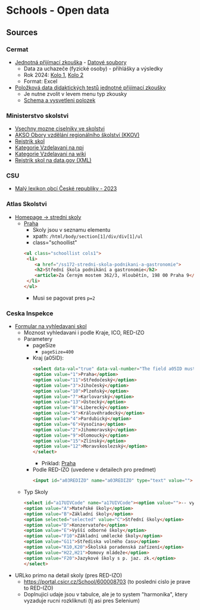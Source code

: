 # Schools - Open data

## Sources

### Cermat

-  [Jednotná přijímací zkouška](https://data.cermat.cz/menu/data-a-analyticke-vystupy-jednotna-prijimaci-zkouska) - [Datové soubory](https://data.cermat.cz/menu/data-a-analyticke-vystupy-jednotna-prijimaci-zkouska/datove-soubory)
   - Data za uchazeče (fyzické osoby) - přihlášky a výsledky
   - Rok 2024: [Kolo 1](https://data.cermat.cz/files/files/pz2024_kolo1_fyzosoby_prihlasky_vysledky.xlsx), [Kolo 2](https://data.cermat.cz/files/files/pz2024_kolo2_fyzosoby_prihlasky_vysledky.xlsx)
   - Format: Excel
 - [Položková data didaktických testů jednotné přijímací zkoušky](https://vysledky.cermat.cz/statistika/Default.aspx)
   - Je nutne zvolit v levem menu typ zkousky
   - [Schema a vysvetleni polozek](https://vysledky.cermat.cz/statistika/Info.aspx?infoid=polozkovaData_info5b)

### Ministerstvo skolstvi

- [Vsechny mozne ciselniky ve skolstvi](http://stistko.uiv.cz/katalog/ciselnik.asp?vse=Zobrazit+v%9Aechny)
- [AKSO  Obory vzdělání regionálního školství (KKOV)](http://stistko.uiv.cz/katalog/ciselnik11x.asp?idc=AKSO&ciselnik=Obory+vzd%ECl%E1n%ED+region%E1ln%EDho+%9Akolstv%ED+%28KKOV%29&aap=on&poznamka=)
- [Rejstrik skol](https://rejstriky.msmt.cz/rejskol/)
- [Kategorie Vzdelavani na npi](https://archiv-nuv.npi.cz/t/stredni-vzdelavani.html)
- [Kategorie Vzdelavani na wiki](https://cs.wikipedia.org/wiki/Obor_vzd%C4%9Bl%C3%A1n%C3%AD)
- [Rejstrik skol na data.gov (XML)](https://data.gov.cz/datov%C3%A1-sada?iri=https%3A%2F%2Fdata.gov.cz%2Fzdroj%2Fdatov%C3%A9-sady%2F00022985%2F63989c80e16fc31c77e23ab529c76b52)

### CSU

- [Malý lexikon obcí České republiky - 2023](https://csu.gov.cz/produkty/maly-lexikon-obci-ceske-republiky-2023)

### Atlas Skolstvi

- [Homepage -> stredni skoly](https://www.atlasskolstvi.cz/stredni-skoly)
   - [Praha](https://www.atlasskolstvi.cz/stredni-skoly?region=hlm-praha)
     - Skoly jsou v seznamu elementu
     - xpath: `/html/body/section[1]/div/div[1]/ul`
     - class="schoollist"
     ``` html
     <ul class="schoollist cols1">
      <li>
         <a href="/ss172-stredni-skola-podnikani-a-gastronomie">
         <h2>Střední škola podnikání a gastronomie</h2>
         <article>Za Černým mostem 362/3, Hloubětín, 198 00 Praha 9</article>	</a>
      </li>
     </ul>
     ```
     - Musi se pagovat pres `p=2`


### Ceska Inspekce

- [Formular na vyhledavani skol](https://portal.csicr.cz/Search/School)
  - Moznost vyhledavani i podle Kraje, ICO, RED-IZO
  - Parametery
    - pageSize
      - `pageSize=400`
    - Kraj (a05ID):
         ``` html
         <select data-val="true" data-val-number="The field a05ID must be a number." data-val-required="The a05ID field is required." id="a05ID" name="a05ID"><option value="">-- vyberte --</option>
         <option value="1">Praha</option>
         <option value="11">Středočeský</option>
         <option value="3">Jihočeský</option>
         <option value="10">Plzeňský</option>
         <option value="7">Karlovarský</option>
         <option value="13">Ústecký</option>
         <option value="8">Liberecký</option>
         <option value="5">Královéhradecký</option>
         <option value="4">Pardubický</option>
         <option value="6">Vysočina</option>
         <option value="2">Jihomoravský</option>
         <option value="9">Olomoucký</option>
         <option value="15">Zlínský</option>
         <option value="12">Moravskoslezský</option>
         </select>
         ```
      - Priklad: [Praha](https://portal.csicr.cz/Search/School/?FilterType=Default&advancedFilter=false&pageSize=25&totalFound=0&page=1&a03ICO=&a03REDIZO=&a17UIVCode=C&Lat=&Lng=&LatLngRadius=10&a03Name=&a03Street=&a03City=&a05ID=1&a09ID=)
    - Podle RED-IZO (uvedene v detailech pro predmet)
      ``` html
      <input id="a03REDIZO" name="a03REDIZO" type="text" value="">
      ```
   - Typ Skoly
      ``` html
      <select id="a17UIVCode" name="a17UIVCode"><option value="">-- vyberte --</option>
      <option value="A">Mateřské školy</option>
      <option value="B">Základní školy</option>
      <option selected="selected" value="C">Střední školy</option>
      <option value="D">Konzervatoře</option>
      <option value="E">Vyšší odborné školy</option>
      <option value="F10">Základní umělecké školy</option>
      <option value="G11">Střediska volného času</option>
      <option value="K10,K20">Školská poradenská zařízení</option>
      <option value="H22,H21">Domovy mládeže</option>
      <option value="F20">Jazykové školy s p. jaz. zk.</option>
      </select>
      ```
- URLko primo na detail skoly (pres RED-IZO)
  - https://portal.csicr.cz/School/600008703 (to posledni cislo je prave to RED-IZO)
  - Doplnujici udaje jsou v tabulce, ale je to system "harmonika", ktery vyzaduje rucni rozkliknuti (tj asi pres Selenium)
